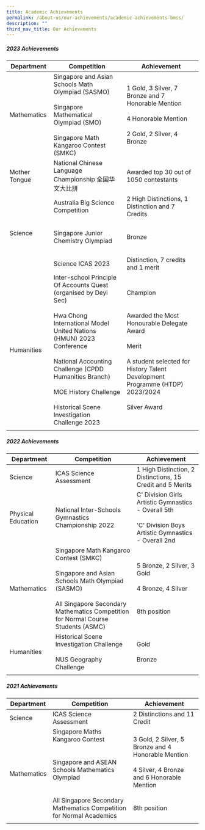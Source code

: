 ```yaml
---
title: Academic Achievements
permalink: /about-us/our-achievements/academic-achievements-bmss/
description: ""
third_nav_title: Our Achievements
---
```

##### 2023 Achievements

| Department | Competition | Achievement |
| -------- | -------- | -------- |
| Mathematics | Singapore and Asian Schools Math Olympiad (SASMO) <br><br>Singapore Mathematical Olympiad (SMO)<br><br>Singapore Math Kangaroo Contest (SMKC) | 1 Gold, 3 Silver, 7 Bronze and 7 Honorable Mention <br><br>4 Honorable Mention<br><br> 2 Gold, 2 Silver, 4 Bronze |
| Mother Tongue|National Chinese Language Championship 全国华文大比拼  |Awarded top 30 out of 1050 contestants|
| Science | Australia Big Science Competition <br><br><br>  Singapore Junior Chemistry Olympiad <br><br><br>Science	ICAS 2023| 2 High Distinctions, 1 Distinction and 7 Credits<br><br><br>Bronze <br><br><br> Distinction, 7 credits and 1 merit|
|Humanities |Inter-school Principle Of Accounts Quest (organised by Deyi Sec) <br><br> Hwa Chong International Model United Nations (HMUN) 2023 Conference<br><br>National Accounting Challenge (CPDD Humanities Branch)<br><br>MOE History Challenge<br><br>Historical Scene Investigation Challenge 2023 | Champion <br><br><br> Awarded the Most Honourable Delegate Award<br><br>Merit <br><br>A student selected for History Talent Development Programme (HTDP) 2023/2024<br><br>Silver Award
||||

##### 2022 Achievements

| Department | Competition | Achievement |
| -------- | -------- | -------- |
| Science | ICAS Science Assessment  | 1 High Distinction, 2 Distinctions, 15 Credit and 5 Merits  |
| Physical Education |National Inter-Schools Gymnastics Championship 2022 | C' Division Girls Artistic Gymnastics - Overall 5th<br><br> 'C' Division Boys Artistic Gymnastics - Overall 2nd|
| Mathematics| Singapore Math Kangaroo Contest (SMKC)<br><br>Singapore and Asian Schools Math Olympiad (SASMO)<br><br>All Singapore Secondary Mathematics Competition for Normal Course Students (ASMC) |5 Bronze, 2 Silver, 3 Gold<br><br>4 Bronze, 4 Silver<br><br><br>8th position|
|Humanities |Historical Scene Investigation Challenge <br><br> NUS Geography Challenge | Gold <br><br> Bronze
||||

##### 2021 Achievements

| Department | Competition | Achievement |
| -------- | -------- | -------- |
| Science     | ICAS Science Assessment    | 2 Distinctions and 11 Credit  |
| Mathematics| Singapore Maths Kangaroo Contest<br><br><br>Singapore and ASEAN Schools Mathematics Olympiad<br><br><br>All Singapore Secondary Mathematics Competition for Normal Academics|3 Gold, 2 Silver, 5 Bronze and 4 Honorable Mention<br><br>4 Silver, 4 Bronze and 6 Honorable Mention<br><br><br>8th position|
||||